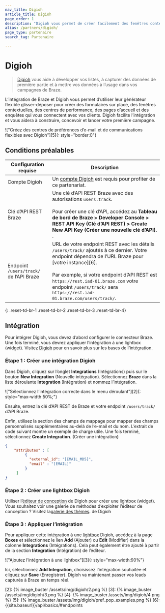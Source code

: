 ```yaml
---
nav_title: Digioh
article_title: Digioh
page_order: 1
description: "Digioh vous permet de créer facilement des fenêtres contextuelles, des formulaires, des enquêtes et des centres de préférences de communication qui favorisent l’engagement réel dans vos campagnes de Braze."
alias: /partners/digioh/
page_type: partenaire
search_tag: Partenaire

---
```


# Digioh

> [Digioh](https://www.digioh.com/) vous aide à développer vos listes, à capturer des données de première partie et à mettre vos données à l’usage dans vos campagnes de Braze.

L’intégration de Braze et Digioh vous permet d’utiliser leur générateur flexible glisser-déposer pour créer des formulaires sur place, des fenêtres contextuelles, des centres de performance, des pages d’accueil et des enquêtes qui vous connectent avec vos clients. Digioh facilite l’intégration et vous aidera à construire, concevoir et lancer votre première campagne.

!["Créez des centres de préférences d’e-mail et de communications flexibles avec Digioh"][5]{: style="border:0"}

## Conditions préalables

| Configuration requise | Description |
|---|---|
|Compte Digioh | Un [compte Digioh](https://www.digioh.com/) est requis pour profiter de ce partenariat. |
| Clé d’API REST Braze | Une clé d’API REST Braze avec des autorisations `users.track`. <br><br> Pour créer une clé d’API, accédez au **Tableau de bord de Braze > Developer Console > REST API Key (Clé d’API REST) > Create New API Key (Créer une nouvelle clé d’API)**. .|
| Endpoint `/users/track/` de l’API Braze | URL de votre endpoint REST avec les détails `/users/track/` ajoutés à ce dernier. Votre endpoint dépendra de l’URL Braze pour [votre instance][6].<br><br>Par exemple, si votre endpoint d’API REST est `https://rest.iad-01.braze.com` votre endpoint `/users/track/` sera `https://rest.iad-01.braze.com/users/track/`. |
{: .reset-td-br-1 .reset-td-br-2 .reset-td-br-3  .reset-td-br-4}

## Intégration 

Pour intégrer Digioh, vous devez d’abord configurer le connecteur Braze. Une fois terminé, vous devrez appliquer l’intégration à une lightbox (widget). Visitez [Digioh](https://help.digioh.com/knowledgebase/digioh-integration-basics/) pour en savoir plus sur les bases de l’intégration.

### Étape 1 : Créer une intégration Digioh 

Dans Digioh, cliquez sur l’onglet **Integrations** (Intégrations) puis sur le bouton **New Integration** (Nouvelle intégration). Sélectionnez **Braze** dans la liste déroulante **Integration** (Intégration) et nommez l’intégration. 

!["Sélectionnez l’intégration correcte dans le menu déroulant"][2]{: style="max-width:50%;"}

Ensuite, entrez la clé d’API REST de Braze et votre endpoint `/users/track/` d’API Braze. 

Enfin, utilisez la section des champs de mappage pour mapper des champs personnalisés supplémentaires au-delà de l’e-mail et du nom. L’extrait de code suivant montre un exemple de charge utile. Une fois terminé, sélectionnez **Create Integration**. (Créer une intégration)

```json
{
    "attributes" : [
         {
           "external_id": "[EMAIL_MD5]",
           "email" : "[EMAIL]"
         }
     ]
}
```

### Étape 2 : Créer une lightbox Digioh

Utiliser l’[éditeur de conception](https://help.digioh.com/knowledgebase/digioh-platform-training-videos-video-series-getting-started-with-digioh/) de Digioh pour créer une lightbox (widget). <br>
Vous souhaitez voir une galerie de méthodes d’exploiter l’éditeur de conception ? Visitez la[galerie des thèmes](https://www.digioh.com/theme-gallery). de Digioh

### Étape 3 : Appliquer l’intégration

Pour appliquer cette intégration à une [lightbox](https://help.digioh.com/knowledgebase/digioh-platform-training-videos-video-series-getting-started-with-digioh/) Digioh, accédez à la page **Boxes** et sélectionnez le lien **Add** (Ajouter) ou **Edit** (Modifier) dans la colonne **Integrations** (Intégrations). Cela peut également être ajouté à partir de la section **Integration** (Intégration) de l’éditeur.

!["Ajoutez l’intégration à une lightbox"][3]{: style="max-width:90%"}

Ici, sélectionnez **Add Integration**, choisissez l’intégration souhaitée et cliquez sur **Save** (Enregistrer). Digioh va maintenant passer vos leads capturés à Braze en temps réel.

[2]: {% image_buster /assets/img/digioh/2.png %}
[3]: {% image_buster /assets/img/digioh/3.png %}
[4]: {% image_buster /assets/img/digioh/4.png %}
[5]: {% image_buster /assets/img/digioh/pref_pop_examples.png %}
[6]: {{site.baseurl}}/api/basics/#endpoints